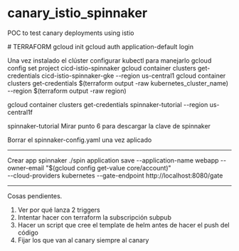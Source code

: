 # canary_istio_spinnaker
POC to test canary deployments using istio

# TERRAFORM
gcloud init
gcloud auth application-default login


Una vez instalado el clúster configurar kubectl para manejarlo
gcloud config set project cicd-istio-spinnaker
gcloud container clusters get-credentials cicd-istio-spinnaker-gke --region us-central1
gcloud container clusters get-credentials $(terraform output -raw kubernetes_cluster_name) --region $(terraform output -raw region)

gcloud container clusters get-credentials spinnaker-tutorial --region us-central1f

spinnaker-tutorial
Mirar punto 6 para descargar la clave de spinnaker

Borrar el spinnaker-config.yaml una vez aplicado

-------
Crear app spinnaker
./spin application save --application-name webapp                         --owner-email "$(gcloud config get-value core/account)"      
                   --cloud-providers kubernetes                         --gate-endpoint http://localhost:8080/gate

---------
Cosas pendientes.
1. Ver por qué lanza 2 triggers
2. Intentar hacer con terraform la subscripción subpub
3. Hacer un script que cree el template de helm antes de hacer el push del código
4. Fijar los que van al canary siempre al canary